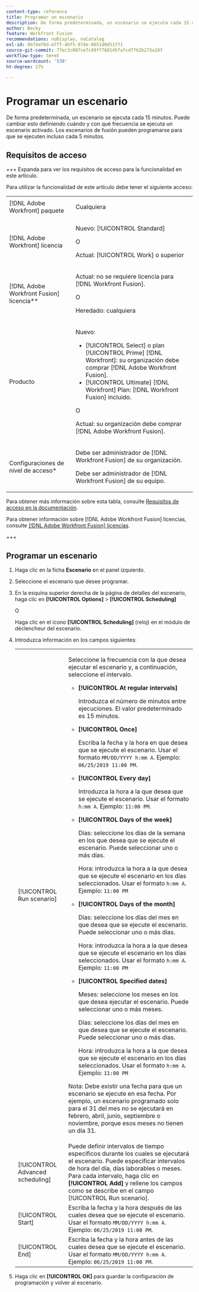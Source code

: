 ```yaml
---
content-type: reference
title: Programar un escenario
description: De forma predeterminada, un escenario se ejecuta cada 15 minutos. Puede cambiar esto definiendo cuándo y con qué frecuencia se ejecuta un escenario activado. Los escenarios de fusión pueden programarse para que se ejecuten incluso cada 5 minutos.
author: Becky
feature: Workfront Fusion
recommendations: noDisplay, noCatalog
exl-id: 9b74af0d-e7ff-4bf5-974e-0651d0d51f71
source-git-commit: 77ec3c007ce7c49ff760145fafcd7f62b273a18f
workflow-type: tm+mt
source-wordcount: '539'
ht-degree: 27%

---
```


# Programar un escenario

De forma predeterminada, un escenario se ejecuta cada 15 minutos. Puede cambiar esto definiendo cuándo y con qué frecuencia se ejecuta un escenario activado. Los escenarios de fusión pueden programarse para que se ejecuten incluso cada 5 minutos.

## Requisitos de acceso

+++ Expanda para ver los requisitos de acceso para la funcionalidad en este artículo.

Para utilizar la funcionalidad de este artículo debe tener el siguiente acceso:

<table style="table-layout:auto">
 <col> 
 <col> 
 <tbody> 
  <tr> 
   <td role="rowheader">[!DNL Adobe Workfront] paquete</td> 
   <td> <p>Cualquiera</p> </td> 
  </tr> 
  <tr data-mc-conditions=""> 
   <td role="rowheader">[!DNL Adobe Workfront] licencia</td> 
   <td> <p>Nuevo: [!UICONTROL Standard]</p><p>O</p><p>Actual: [!UICONTROL Work] o superior</p> </td> 
  </tr> 
  <tr> 
   <td role="rowheader">[!DNL Adobe Workfront Fusion] licencia**</td> 
   <td>
   <p>Actual: no se requiere licencia para [!DNL Workfront Fusion].</p>
   <p>O</p>
   <p>Heredado: cualquiera </p>
   </td> 
  </tr> 
  <tr> 
   <td role="rowheader">Producto</td> 
   <td>
   <p>Nuevo:</p> <ul><li>[!UICONTROL Select] o plan [!UICONTROL Prime] [!DNL Workfront]: su organización debe comprar [!DNL Adobe Workfront Fusion].</li><li>[!UICONTROL Ultimate] [!DNL Workfront] Plan: [!DNL Workfront Fusion] incluido.</li></ul>
   <p>O</p>
   <p>Actual: su organización debe comprar [!DNL Adobe Workfront Fusion].</p>
   </td> 
  </tr>
  <tr data-mc-conditions=""> 
   <td role="rowheader">Configuraciones de nivel de acceso*</td> 
   <td> 
     <p>Debe ser administrador de [!DNL Workfront Fusion] de su organización.</p>
     <p>Debe ser administrador de [!DNL Workfront Fusion] de su equipo.</p>
   </td> 
  </tr> 
   </td> 
  </tr> 
 </tbody> 
</table>

Para obtener más información sobre esta tabla, consulte [Requisitos de acceso en la documentación](/help/workfront-fusion/references/licenses-and-roles/access-level-requirements-in-documentation.md).

Para obtener información sobre [!DNL Adobe Workfront Fusion] licencias, consulte [[!DNL Adobe Workfront Fusion] licencias](/help/workfront-fusion/set-up-and-manage-workfront-fusion/licensing-operations-overview/license-automation-vs-integration.md).

+++

## Programar un escenario

1. Haga clic en la ficha **Escenario** en el panel izquierdo.
1. Seleccione el escenario que desee programar.
1. En la esquina superior derecha de la página de detalles del escenario, haga clic en **[!UICONTROL Options]** > **[!UICONTROL Scheduling]**

   O

   Haga clic en el icono **[!UICONTROL Scheduling]** (reloj) en el módulo de déclencheur del escenario.

1. Introduzca información en los campos siguientes:

   <table style="table-layout:auto">   
    <col> 
    <col> 
    <tbody> 
     <tr> 
      <td role="rowheader">[!UICONTROL Run scenario]</td> 
      <td> <p>Seleccione la frecuencia con la que desea ejecutar el escenario y, a continuación, seleccione el intervalo.</p> 
       <ul> 
        <li> <p><strong>[!UICONTROL At regular intervals]</strong> </p> <p>Introduzca el número de minutos entre ejecuciones. El valor predeterminado es 15 minutos.</p> </li> 
        <li> <p><strong>[!UICONTROL Once]</strong> </p> <p>Escriba la fecha y la hora en que desea que se ejecute el escenario. Usar el formato <code>MM/DD/YYYY h:mm A</code>. Ejemplo: <code>06/25/2019 11:00 PM</code>.</p> </li> 
        <li> <p><strong>[!UICONTROL Every day]</strong> </p> <p>Introduzca la hora a la que desea que se ejecute el escenario. Usar el formato <code>h:mm A</code>. Ejemplo: <code>11:00 PM</code>.</p> </li> 
        <li> <p><strong>[!UICONTROL Days of the week]</strong> </p> <p>Días: seleccione los días de la semana en los que desea que se ejecute el escenario. Puede seleccionar uno o más días.</p> <p>Hora: introduzca la hora a la que desea que se ejecute el escenario en los días seleccionados. Usar el formato <code>h:mm A</code>. Ejemplo: <code>11:00 PM</code></p> </li> 
        <li> <p><strong>[!UICONTROL Days of the month]</strong> </p> <p>Días: seleccione los días del mes en que desea que se ejecute el escenario. Puede seleccionar uno o más días.</p> <p>Hora: introduzca la hora a la que desea que se ejecute el escenario en los días seleccionados. Usar el formato <code>h:mm A</code>. Ejemplo: <code>11:00 PM</code></p> </li> 
        <li> <p><strong>[!UICONTROL Specified dates]</strong> </p> <p>Meses: seleccione los meses en los que desea ejecutar el escenario. Puede seleccionar uno o más meses.</p> <p>Días: seleccione los días del mes en que desea que se ejecute el escenario. Puede seleccionar uno o más días.</p> <p>Hora: introduzca la hora a la que desea que se ejecute el escenario en los días seleccionados. Usar el formato <code>h:mm A</code>. Ejemplo: <code>11:00 PM</code></p> </li> 
       </ul> <p>Nota: Debe existir una fecha para que un escenario se ejecute en esa fecha. Por ejemplo, un escenario programado solo para el 31 del mes no se ejecutará en febrero, abril, junio, septiembre o noviembre, porque esos meses no tienen un día 31.</p> </td> 
     </tr> 
     <tr> 
      <td role="rowheader">[!UICONTROL Advanced scheduling]</td> 
      <td>Puede definir intervalos de tiempo específicos durante los cuales se ejecutará el escenario. Puede especificar intervalos de hora del día, días laborables o meses. Para cada intervalo, haga clic en <strong>[!UICONTROL Add]</strong> y rellene los campos como se describe en el campo [!UICONTROL Run scenario].</td> 
     </tr> 
     <tr> 
      <td role="rowheader">[!UICONTROL Start]</td> 
      <td>Escriba la fecha y la hora después de las cuales desea que se ejecute el escenario. Usar el formato <code>MM/DD/YYYY h:mm A</code>. Ejemplo: <code>06/25/2019 11:00 PM</code>.</td> 
     </tr> 
     <tr> 
      <td role="rowheader">[!UICONTROL End]</td> 
      <td>Escriba la fecha y la hora antes de las cuales desea que se ejecute el escenario. Usar el formato <code>MM/DD/YYYY h:mm A</code>. Ejemplo: <code>06/25/2019 11:00 PM</code>.</td> 
     </tr> 
    </tbody> 
   </table>

1. Haga clic en **[!UICONTROL OK]** para guardar la configuración de programación y volver al escenario.
